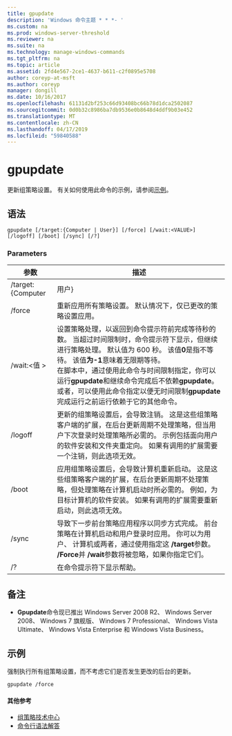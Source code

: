 ```yaml
---
title: gpupdate
description: 'Windows 命令主题 * * *- '
ms.custom: na
ms.prod: windows-server-threshold
ms.reviewer: na
ms.suite: na
ms.technology: manage-windows-commands
ms.tgt_pltfrm: na
ms.topic: article
ms.assetid: 2fd4e567-2ce1-4637-b611-c2f0895e5708
author: coreyp-at-msft
ms.author: coreyp
manager: dongill
ms.date: 10/16/2017
ms.openlocfilehash: 61131d2bf253c66d93408bc66b78d1dca2502087
ms.sourcegitcommit: 0d0b32c8986ba7db9536e0b8648d4ddf9b03e452
ms.translationtype: MT
ms.contentlocale: zh-CN
ms.lasthandoff: 04/17/2019
ms.locfileid: "59840588"
---
```

# <a name="gpupdate"></a>gpupdate



更新组策略设置。 有关如何使用此命令的示例，请参阅[示例](#BKMK_Examples)。

## <a name="syntax"></a>语法

```
gpupdate [/target:{Computer | User}] [/force] [/wait:<VALUE>] [/logoff] [/boot] [/sync] [/?]
```

### <a name="parameters"></a>Parameters

|参数|描述|
|---------|-----------|
|/target:{Computer | 用户}|更新仅用户或仅计算机策略设置。|
|/force|重新应用所有策略设置。 默认情况下，仅已更改的策略设置应用。|
|/wait:\<值 >|设置策略处理，以返回到命令提示符前完成等待秒的数。 当超过时间限制时，命令提示符下显示，但继续进行策略处理。 默认值为 600 秒。 该值**0**是指不等待。 该值**为-1**意味着无限期等待。</br>在脚本中，通过使用此命令与时间限制指定，你可以运行**gpupdate**和继续命令完成后不依赖**gpupdate**。 或者，可以使用此命令指定以便无时间限制**gpupdate**完成运行之前运行依赖于它的其他命令。|
|/logoff|更新的组策略设置后，会导致注销。 这是这些组策略客户端的扩展，在后台更新周期不处理策略，但当用户下次登录时处理策略所必需的。 示例包括面向用户的软件安装和文件夹重定向。 如果有调用的扩展需要一个注销，则此选项无效。|
|/boot|应用组策略设置后，会导致计算机重新启动。 这是这些组策略客户端的扩展，在后台更新周期不处理策略，但处理策略在计算机启动时所必需的。 例如，为目标计算机的软件安装。 如果有调用的扩展需要重新启动，则此选项无效。|
|/sync|导致下一步前台策略应用程序以同步方式完成。 前台策略在计算机启动和用户登录时应用。 你可以为用户、 计算机或两者，通过使用指定这 **/target**参数。 **/Force**并 **/wait**参数将被忽略，如果你指定它们。|
|/?|在命令提示符下显示帮助。|

## <a name="remarks"></a>备注

-   **Gpupdate**命令现已推出 Windows Server 2008 R2、 Windows Server 2008、 Windows 7 旗舰版、 Windows 7 Professional、 Windows Vista Ultimate、 Windows Vista Enterprise 和 Windows Vista Business。

## <a name="BKMK_Examples"></a>示例

强制执行所有组策略设置，而不考虑它们是否发生更改的后台的更新。
```
gpupdate /force
```

#### <a name="additional-references"></a>其他参考

-   [组策略技术中心](https://go.microsoft.com/fwlink/?LinkID=145531)
-   [命令行语法解答](command-line-syntax-key.md)